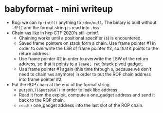 # babyformat - mini writeup

* Bug: we can `fprintf()` anything to `/dev/null`. The binary is built without
  `-fPIE` and the format string is read into `.bss`.
* Chain `%n`s like in hxp CTF 2020's still-printf.
  * Chaining works until a positional specifier (`$`) is encountered.
  * Saved frame pointers on stack form a chain. Use frame pointer #1 in order
    to overwrite the LSB of frame pointer #2, so that it points to the return
    address.
  * Use frame pointer #2 in order to overwrite the LSW of the return address,
    so that it points to a `leave; ret` (stack pivot) gadget.
  * Use frame pointer #1 again (this time through `$`, because we don't need to
    chain `%n`s anymore) in order to put the ROP chain address into frame
    pointer #2.
* Put the ROP chain at the end of the format string.
  * `puts@PLT(&puts@GOT)` in order to leak libc address.
  * Read it from the exploit, compute a one_gadget address and send it back to
    the ROP chain.
  * `read()` one_gadget address into the last slot of the ROP chain.
